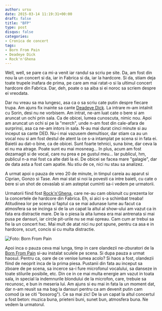 ```yaml
---
author: ursu
date: 2015-03-14 11:19:31+00:00
draft: false
title: "BFP"
type: post
disqus: false
categories:
- Cronica de concert
tags:
- Born From Pain
- Deadeye Dick
- Rock'n'Ghena
---
```

Well, well, se pare ca mi-a venit iar randul sa scriu pe site. Da, am fost din nou la un concert si da, iar in Fabrica si da, iar la hardcore. Si da, stiam deja toate trupele inafara de prima, pe care am mai ratat-o si la ultimul concert hardcore din Fabrica. Dar, deh, poate o sa aiba si ei noroc sa scriem despre ei vreodata.

Dar nu vreau sa ma lungesc, asa ca o sa scriu cate putin despre fiecare trupa. Am ajuns fix inainte sa cante [Deadeye Dick](/tags/deadeye-dick/). La intrare m-am intalnit cu Sorin, desi nu ne vorbisem. Am intrat, ne-am luat cate o bere si am aruncat un ochi prin sala. Ca de obicei, lumea cunoscuta, nimic nou. Apoi am aruncat un ochi si pe la "merch", unde n-am fost din cale-afara de surprinsi, asa ca ne-am intors in sala. N-au mai durat cinci minute si au inceput sa cante DED. Nu-i mai vazusem demultisor, dar stiam ca au un vocal nou si am fost destul de atent la ce s-a intamplat pe scena si in fata ei. Baietii au dat-o bine, ca de obicei. Sunt foarte tehnici, suna bine, dar ceva la ei nu ma atrage. Poate sunt eu mai mosneag... In plus, acum am fost dezamagit si de vocal, care nu prea e pe gustul meu... Iar publicul, hm, publicul n-a mai fost ca alte dati la ei. De obicei se facea mare "galagie", dar de data asta a fost cam apatie. Nu stiu de ce, nici nu stau sa analizez.

A urmat apoi o pauza de vreo 20 de minute, in timpul careia au aparut si Ciprian, Gonzo si Tase. Am mai stat si noi la povesti ca intre baieti, cu cate o bere si un shot de cevaslab si am asteptat cuminti sa-i vedem pe urmatorii.

Urmatorii fiind fost [Rock'n'Ghena](/tags/rock-n-ghena), care ne-au cam obisnuit cu prezenta lor la concertele de hardcore din Fabrica. Eh, si aici s-a schimbat treaba! Atitudinea lor pe scena si faptul ca se mai adunase lume au facut ca atmosfera sa se incinga si de la un capat la altul al show-ului am vazut ca in fata era distractie mare. De la o piesa la alta lumea era mai antrenata si mai pusa pe dansuri, iar circle pit-urile nu se mai opreau. Cam cum ar trebui sa fie la un concert hxc. Mai mult de atat nici nu pot spune, pentru ca asa e in hardcore, scurt, concis si cu multa distractie.

![Foto: Born From Pain](/img/wpid-wp-1426331936074-e1426333445991.jpg)


Apoi inca o pauza ceva mai lunga, timp in care olandezii ne-zburatori de la [Born From Pain](/tags/born-from-pain/) si-au instalat sculele pe scena. Si dupa pauza a urmat haosul. Pentru ca, oare de ce venise lumea acolo? Si haos a fost, olandezii fiind de neoprit inca de la prima piesa. Pustanii din fata au inceput sa zboare de pe scena, sa incerce sa-i fure microfonul vocalului, sa danseze in toate stilurile posibile, etc. Din ce in ce mai multa energie am vazut in toata sala, in special la indemnurile blondului de la microfon, care, trebuie sa recunosc, e bun in meseria lui. Am ajuns si eu mai in fata la un moment dat, dar n-am reusit sa ma bag la dansuri pentru ca am devenit putin cam comod (a se citi "bosorog"). Ce sa mai zic! De la un capat la altul concertul a fost beton: muzica buna, prieteni buni, sunet bun, atmosfera buna. Ne vedem la urmatorul.
